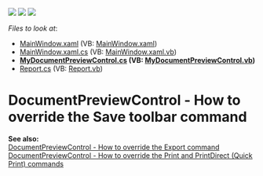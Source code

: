 <!-- default badges list -->
![](https://img.shields.io/endpoint?url=https://codecentral.devexpress.com/api/v1/VersionRange/128598069/2023.1)
[![](https://img.shields.io/badge/Open_in_DevExpress_Support_Center-FF7200?style=flat-square&logo=DevExpress&logoColor=white)](https://supportcenter.devexpress.com/ticket/details/T270335)
[![](https://img.shields.io/badge/📖_How_to_use_DevExpress_Examples-e9f6fc?style=flat-square)](https://docs.devexpress.com/GeneralInformation/403183)
<!-- default badges end -->
<!-- default file list -->
*Files to look at*:

* [MainWindow.xaml](./CS/MainWindow.xaml) (VB: [MainWindow.xaml](./VB/MainWindow.xaml))
* [MainWindow.xaml.cs](./CS/MainWindow.xaml.cs) (VB: [MainWindow.xaml.vb](./VB/MainWindow.xaml.vb))
* **[MyDocumentPreviewControl.cs](./CS/MyDocumentPreviewControl.cs) (VB: [MyDocumentPreviewControl.vb](./VB/MyDocumentPreviewControl.vb))**
* [Report.cs](./CS/Report.cs) (VB: [Report.vb](./VB/Report.vb))
<!-- default file list end -->
# DocumentPreviewControl - How to override the Save toolbar command


<strong>See also:</strong><br><a href="https://www.devexpress.com/Support/Center/p/E4482">DocumentPreviewControl - How to override the Export command </a><br><a href="https://www.devexpress.com/Support/Center/p/E4631">DocumentPreviewControl - How to override the Print and PrintDirect (Quick Print) commands</a>

<br/>


